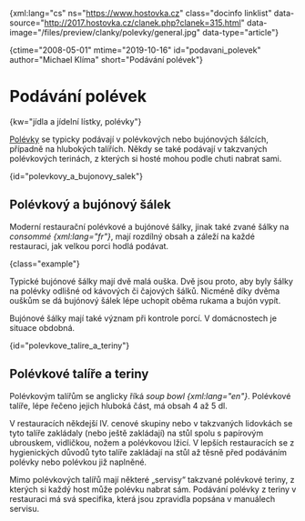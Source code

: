 
{xml:lang="cs" ns="https://www.hostovka.cz" class="docinfo linklist" data-source="http://2017.hostovka.cz/clanek.php?clanek=315.html" data-image="/files/preview/clanky/polevky/general.jpg" data-type="article"}

{ctime="2008-05-01" mtime="2019-10-16" id="podavani_polevek" author="Michael Klíma" short="Podávání polévek"}

# Podávání polévek

<!-- generated attribute kw by user_udpatekw.sh on 2020-04-21, do not edit -->

{kw="jídla a jídelní lístky, polévky"}

[Polévky][1] se typicky podávají v polévkových nebo bujónových šálcích, případně na hlubokých talířích. Někdy se také podávají v takzvaných polévkových terinách, z kterých si hosté mohou podle chuti nabrat sami.

{id="polevkovy\_a\_bujonovy_salek"}

## Polévkový a bujónový šálek

Moderní restaurační polévkové a bujónové šálky, jinak také zvané šálky na _consommé {xml:lang="fr"}_, mají rozdílný obsah a záleží na každé restauraci, jak velkou porci hodlá podávat.

{class="example"}

Typické bujónové šálky mají dvě malá ouška. Dvě jsou proto, aby byly šálky na polévky odlišné od kávových či čajových šálků. Nicméně díky dvěma ouškům se dá bujónový šálek lépe uchopit oběma rukama a bujón vypít.

Bujónové šálky mají také význam při kontrole porcí. V domácnostech je situace obdobná.

{id="polevkove\_talire\_a_teriny"}

## Polévkové talíře a teriny

Polévkovým talířům se anglicky říká _soup bowl {xml:lang="en"}_. Polévkové talíře, lépe řečeno jejich hluboká část, má obsah 4 až 5 dl.

V restauracích někdejší IV. cenové skupiny nebo v takzvaných lidovkách se tyto talíře zakládaly (nebo ještě zakládají) na stůl spolu s papírovým ubrouskem, vidličkou, nožem a polévkovou lžicí. V lepších restauracích se z hygienických důvodů tyto talíře zakládají na stůl až těsně před podáváním polévky nebo polévkou již naplněné.

Mimo polévkových talířů mají některé „servisy“ takzvané polévkové teriny, z kterých si každý host může polévku nabrat sám. Podávání polévky z teriny v restauraci má svá specifika, která jsou zpravidla popsána v manuálech servisu.

 [1]: /druhy_polevek

